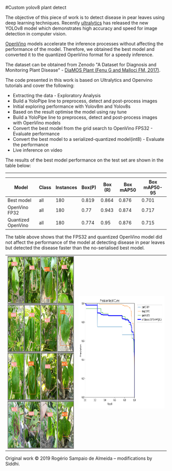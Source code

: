 #Custom yolov8 plant detect

The objective of this piece of work is to detect disease in pear leaves using deep learning techniques. Recently [ultralytics](https://github.com/ultralytics/ultralytics) has released the new YOLOv8 model which demonstrates high accuracy and speed for image detection in computer vision. 

[OpenVino](https://docs.ultralytics.com/integrations/openvino/) models accelerate the inference processes without affecting the performance of the model. Therefore, we obtained the best model and converted it to the quantized OpenVino format for a speedy inference.

The dataset can be obtained from Zenodo "A Dataset for Diagnosis and Monitoring Plant Disease" - [DiaMOS Plant (Fenu G and Malloci FM, 2017)](https://zenodo.org/records/5557313).

The code presented in this work is based on Ultralytics and Openvino tutorials and cover the following:

- Extracting the data - Exploratory Analysis
- Build a YoloPipe line to preprocess, detect and post-process images
- Initial exploring performance with Yolov8m and Yolov8s
- Based on the result optimise the model using ray tune
- Build a YoloPipe line to preprocess, detect and post-process images with OpenVino models
- Convert the best model from the grid search to OpenVino FPS32 - Evaluate performance
- Convert the best model to a serialized-quantized model(int8) - Evaluate the performance
- Live inference on video


The results of the best model performance on the test set are shown in the table below:


---


|Model | Class | Instances |  Box(P) | Box (R) | Box mAP50 | Box mAP50-95 |
|------|-------|--------|---------|---------|-----------|--------------|
| Best model|all   | 180    | 0.819  | 0.864   | 0.876     | 0.701        |
| OpenVino FP32|all   | 180    | 0.77  | 0.943   | 0.874     | 0.717        |
| Quantized OpenVino|all   |   180   | 0.774  | 0.95   | 0.876    | 0.715       |


The table above shows that the FPS32 and quantized OpenVino model did not affect the performance of the model at detecting disease in pear leaves but detected the disease faster than the no-serialised best model.



<center>
<table>
    <tr>
      <td>
      <img src="yolov8-pear-experiments/grid-opt/test/val_batch2_pred.jpg" width=500, height=600 >
      </td>
      <td>
      <img src="yolov8-pear-experiments/grid-opt/test/PR_curve.png" width=650, height=350>
      </td>
     </tr>
</table>
</center>


Original work © 2019 Rogério Sampaio de Almeida – modifications by Siddhi.


